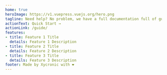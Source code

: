 ```yaml
---
home: true
heroImage: https://v1.vuepress.vuejs.org/hero.png
tagline: Need help? No problem, we have a full documentation full of guides ready to help you out!
actionText: Quick Start →
actionLink: /guide/
features:
- title: Feature 1 Title
  details: Feature 1 Description
- title: Feature 2 Title
  details: Feature 2 Description
- title: Feature 3 Title
  details: Feature 3 Description
footer: Made by Xycronic with ❤️
---
```

